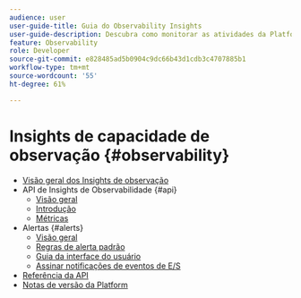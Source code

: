 ```yaml
---
audience: user
user-guide-title: Guia do Observability Insights
user-guide-description: Descubra como monitorar as atividades da Platform usando métricas estatísticas e notificações de eventos do Adobe Experience Platform Observability Insights.
feature: Observability
role: Developer
source-git-commit: e828485ad5b0904c9dc66b43d1cdb3c4707885b1
workflow-type: tm+mt
source-wordcount: '55'
ht-degree: 61%

---
```



# Insights de capacidade de observação {#observability}

* [Visão geral dos Insights de observação](./home.md)
* API de Insights de Observabilidade {#api}
   * [Visão geral](./api/overview.md)
   * [Introdução](./api/getting-started.md)
   * [Métricas](./api/metrics.md)
* Alertas {#alerts}
   * [Visão geral](./alerts/overview.md)
   * [Regras de alerta padrão](./alerts/rules.md)
   * [Guia da interface do usuário](./alerts/ui.md)
   * [Assinar notificações de eventos de E/S](./alerts/subscribe.md)
* [Referência da API](https://www.adobe.io/experience-platform-apis/references/observability-insights/)
* [Notas de versão da Platform](https://experienceleague.adobe.com/en/docs/experience-platform/release-notes/latest?lang=pt-BR)